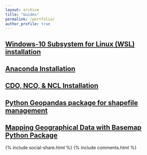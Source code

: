 ```yaml
---
layout: archive
title: "Guides"
permalink: /portfolio/
author_profile: true
---
```


## [Windows-10 Subsystem for Linux (WSL) installation](https://yonsci.github.io/yon_academic//portfolio/portfolio-1/)
 
## [Anaconda Installation](https://yonsci.github.io/yon_academic//portfolio/portfolio-2/)

## [CDO, NCO, & NCL Installation](https://yonsci.github.io/yon_academic//portfolio/portfolio-3/)  

## [Python Geopandas package for shapefile management](https://yonsci.github.io/yon_academic//portfolio/portfolio-7/) 

## [Mapping Geographical Data with Basemap Python Package](https://yonsci.github.io/yon_academic//portfolio/portfolio-8/) 


{% include social-share.html %}
{% include comments.html %}
